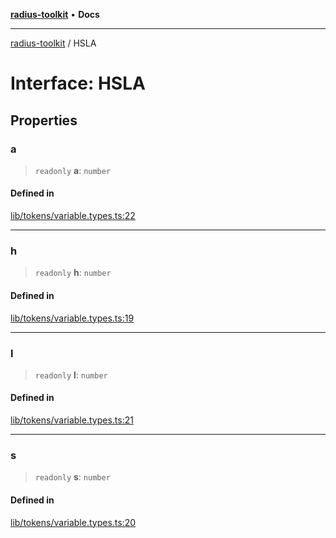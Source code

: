[**radius-toolkit**](../README.md) • **Docs**

***

[radius-toolkit](../globals.md) / HSLA

# Interface: HSLA

## Properties

### a

> `readonly` **a**: `number`

#### Defined in

[lib/tokens/variable.types.ts:22](https://github.com/rangle/radius-token-tango/blob/0fa25351e79af51a833bcebadbd83e27a9791a4f/packages/radius-toolkit/src/lib/tokens/variable.types.ts#L22)

***

### h

> `readonly` **h**: `number`

#### Defined in

[lib/tokens/variable.types.ts:19](https://github.com/rangle/radius-token-tango/blob/0fa25351e79af51a833bcebadbd83e27a9791a4f/packages/radius-toolkit/src/lib/tokens/variable.types.ts#L19)

***

### l

> `readonly` **l**: `number`

#### Defined in

[lib/tokens/variable.types.ts:21](https://github.com/rangle/radius-token-tango/blob/0fa25351e79af51a833bcebadbd83e27a9791a4f/packages/radius-toolkit/src/lib/tokens/variable.types.ts#L21)

***

### s

> `readonly` **s**: `number`

#### Defined in

[lib/tokens/variable.types.ts:20](https://github.com/rangle/radius-token-tango/blob/0fa25351e79af51a833bcebadbd83e27a9791a4f/packages/radius-toolkit/src/lib/tokens/variable.types.ts#L20)
